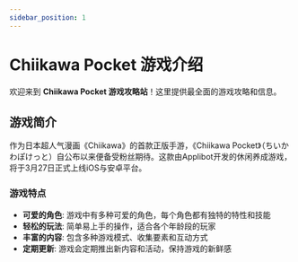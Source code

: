 ```yaml
---
sidebar_position: 1
---
```


# Chiikawa Pocket 游戏介绍

欢迎来到 **Chiikawa Pocket 游戏攻略站**！这里提供最全面的游戏攻略和信息。

## 游戏简介

作为日本超人气漫画《Chiikawa》的首款正版手游，《Chiikawa Pocket》（ちいかわぽけっと）自公布以来便备受粉丝期待。这款由Applibot开发的休闲养成游戏，将于3月27日正式上线iOS与安卓平台。

### 游戏特点

- **可爱的角色**: 游戏中有多种可爱的角色，每个角色都有独特的特性和技能
- **轻松的玩法**: 简单易上手的操作，适合各个年龄段的玩家
- **丰富的内容**: 包含多种游戏模式、收集要素和互动方式
- **定期更新**: 游戏会定期推出新内容和活动，保持游戏的新鲜感
